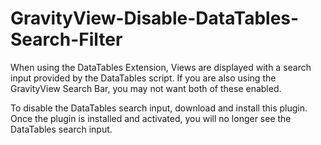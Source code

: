 GravityView-Disable-DataTables-Search-Filter
============================================

When using the DataTables Extension, Views are displayed with a search input provided by the DataTables script. If you are also using the GravityView Search Bar, you may not want both of these enabled.

To disable the DataTables search input, download and install this plugin. Once the plugin is installed and activated, you will no longer see the DataTables search input.
